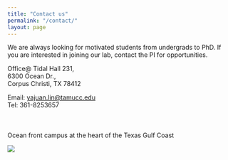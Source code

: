 ```yaml
---
title: "Contact us"
permalink: "/contact/"
layout: page
---
```


We are always looking for motivated students from undergrads to PhD. If you are interested in joining our lab, contact the PI for opportunities. 

Office@ Tidal Hall 231,
<br/>6300 Ocean Dr.,
<br/>Corpus Christi, TX 78412

Email: yajuan.lin@tamucc.edu 
<br/>Tel: 361-8253657
<br/><br/><br/><br/>
Ocean front campus at the heart of the Texas Gulf Coast

<img src="https://www.tamucc.edu/images/page-defaults/masthead-default.jpg" />
